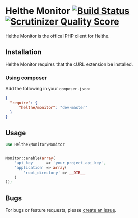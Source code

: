 # Helthe Monitor [![Build Status](https://secure.travis-ci.org/helthe/Monitor.png?branch=master)](http://travis-ci.org/helthe/Monitor) [![Scrutinizer Quality Score](https://scrutinizer-ci.com/g/helthe/Monitor/badges/quality-score.png?s=f09511b62eaeaafcc8c1d8cdb8a7149384a2bd94)](https://scrutinizer-ci.com/g/helthe/Monitor/)

Helthe Monitor is the offical PHP client for Helthe.

## Installation

Helthe Monitor requires that the cURL extension be installed.

### Using composer

Add the following in your `composer.json`:

```json
{
  "require": {
      "helthe/monitor": "dev-master"
  }
}
```

## Usage

```php
use Helthe\Monitor\Monitor


Monitor::enable(array(
    'api_key'     => 'your_project_api_key',
    'application' => array(
        'root_directory' => __DIR__
    )
));
```

## Bugs

For bugs or feature requests, please [create an issue](https://github.com/helthe/monitor/issues/new).
